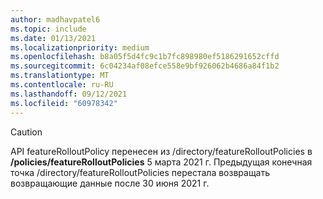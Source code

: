 ```yaml
---
author: madhavpatel6
ms.topic: include
ms.date: 01/13/2021
ms.localizationpriority: medium
ms.openlocfilehash: b8a05f5d4fc9c1b7fc898980ef5186291652cffd
ms.sourcegitcommit: 6c04234af08efce558e9bf926062b4686a84f1b2
ms.translationtype: MT
ms.contentlocale: ru-RU
ms.lasthandoff: 09/12/2021
ms.locfileid: "60978342"
---
```

<!-- markdownlint-disable MD041-->

> [!CAUTION]
> API featureRolloutPolicy перенесен из /directory/featureRolloutPolicies в **/policies/featureRolloutPolicies** 5 марта 2021 г. Предыдущая конечная точка /directory/featureRolloutPolicies перестала возвращать возвращающие данные после 30 июня 2021 г.
